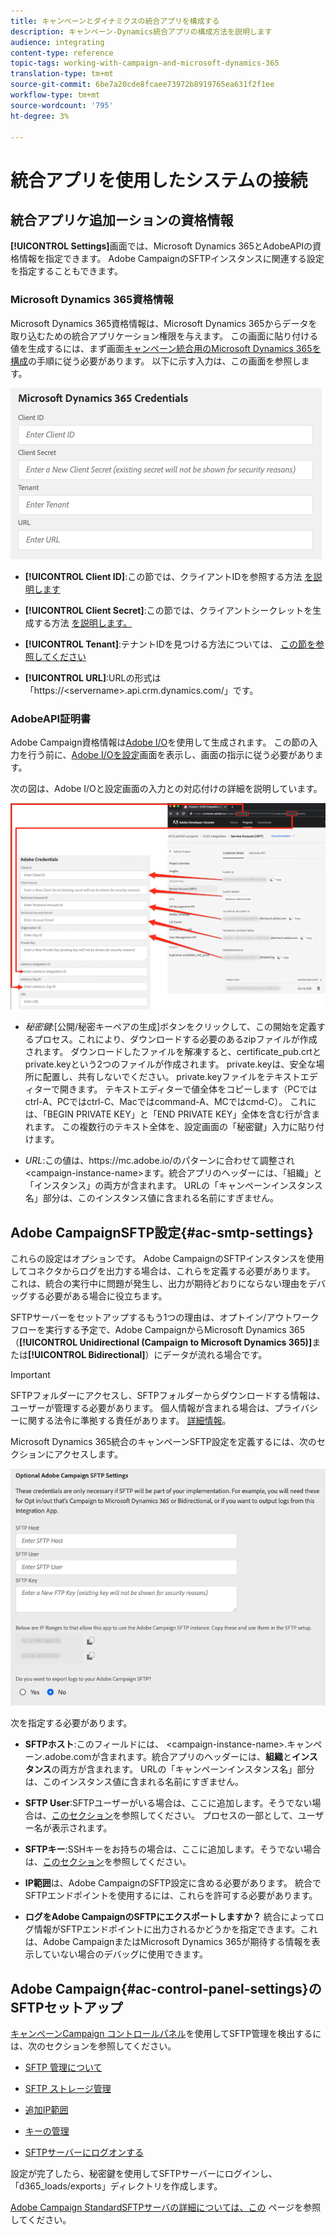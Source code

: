```yaml
---
title: キャンペーンとダイナミクスの統合アプリを構成する
description: キャンペーン-Dynamics統合アプリの構成方法を説明します
audience: integrating
content-type: reference
topic-tags: working-with-campaign-and-microsoft-dynamics-365
translation-type: tm+mt
source-git-commit: 6be7a20cde8fcaee73972b8919765ea631f2f1ee
workflow-type: tm+mt
source-wordcount: '795'
ht-degree: 3%

---
```



# 統合アプリを使用したシステムの接続

## 統合アプリケ追加ーションの資格情報

**[!UICONTROL Settings]**&#x200B;画面では、Microsoft Dynamics 365とAdobeAPIの資格情報を指定できます。 Adobe CampaignのSFTPインスタンスに関連する設定を指定することもできます。

### Microsoft Dynamics 365資格情報

Microsoft Dynamics 365資格情報は、Microsoft Dynamics 365からデータを取り込むための統合アプリケーション権限を与えます。  この画面に貼り付ける値を生成するには、まず画面[キャンペーン統合用のMicrosoft Dynamics 365を構成](../../integrating/using/d365-acs-configure-d365.md)の手順に従う必要があります。 以下に示す入力は、この画面を参照します。

![](assets/d365-to-acs-ui-page-workflows-settings-d365.png)

* **[!UICONTROL Client ID]**:この節では、クライアントIDを参照する方法 [を説明します](../../integrating/using/d365-acs-configure-d365.md#register-a-new-app)

* **[!UICONTROL Client Secret]**:この節では、クライアントシークレットを生成する方法 [を説明します。](../../integrating/using/d365-acs-configure-d365.md#generate-a-client-secret)

* **[!UICONTROL Tenant]**:テナントIDを見つける方法については、 [この節を参照してください](../../integrating/using/d365-acs-configure-d365.md#get-the-tenant-id)

* **[!UICONTROL URL]**:URLの形式は「https://&lt;servername>.api.crm.dynamics.com/」です。

### AdobeAPI証明書

Adobe Campaign資格情報は[Adobe I/O](https://www.adobe.io/)を使用して生成されます。 この節の入力を行う前に、[Adobe I/Oを設定](../../integrating/using/d365-acs-configure-adobe-io.md)画面を表示し、画面の指示に従う必要があります。

次の図は、Adobe I/Oと設定画面の入力との対応付けの詳細を説明しています。

![](assets/d365-to-acs-ui-page-workflows-settings-adobeio.png)

* *秘密鍵*:[公開/秘密キーペアの生成]ボタンをクリックして、この開始を定義するプロセス。これにより、ダウンロードする必要のあるzipファイルが作成されます。 ダウンロードしたファイルを解凍すると、certificate_pub.crtとprivate.keyという2つのファイルが作成されます。 private.keyは、安全な場所に配置し、共有しないでください。 private.keyファイルをテキストエディターで開きます。 テキストエディターで値全体をコピーします（PCではctrl-A、PCではctrl-C、Macではcommand-A、MCではcmd-C）。 これには、「BEGIN PRIVATE KEY」と「END PRIVATE KEY」全体を含む行が含まれます。 この複数行のテキスト全体を、設定画面の「秘密鍵」入力に貼り付けます。

* *URL*:この値は、https\://mc.adobe.io/のパターンに合わせて調整され&lt;campaign-instance-name>ます。統合アプリのヘッダーには、「組織」と「インスタンス」の両方が含まれます。 URLの「キャンペーンインスタンス名」部分は、このインスタンス値に含まれる名前にすぎません。

## Adobe CampaignSFTP設定{#ac-smtp-settings}

これらの設定はオプションです。 Adobe CampaignのSFTPインスタンスを使用してコネクタからログを出力する場合は、これらを定義する必要があります。 これは、統合の実行中に問題が発生し、出力が期待どおりにならない理由をデバッグする必要がある場合に役立ちます。

SFTPサーバーをセットアップするもう1つの理由は、オプトイン/アウトワークフローを実行する予定で、Adobe CampaignからMicrosoft Dynamics 365（**[!UICONTROL Unidirectional (Campaign to Microsoft Dynamics 365)]**&#x200B;または&#x200B;**[!UICONTROL Bidirectional]**）にデータが流れる場合です。

>[!IMPORTANT]
>
>SFTPフォルダーにアクセスし、SFTPフォルダーからダウンロードする情報は、ユーザーが管理する必要があります。 個人情報が含まれる場合は、プライバシーに関する法令に準拠する責任があります。 [詳細情報](../../integrating/using/d365-acs-notices-and-recommendations.md#acs-msdyn-manage-privacy)。


Microsoft Dynamics 365統合のキャンペーンSFTP設定を定義するには、次のセクションにアクセスします。

![](assets/d365-to-acs-ui-page-workflows-settings-sftp.png)

次を指定する必要があります。

* **SFTPホスト**:このフィールドには、 &lt;campaign-instance-name>.キャンペーン.adobe.comが含まれます。統合アプリのヘッダーには、**組織**&#x200B;と&#x200B;**インスタンス**&#x200B;の両方が含まれます。 URLの「キャンペーンインスタンス名」部分は、このインスタンス値に含まれる名前にすぎません。

* **SFTP User**:SFTPユーザーがいる場合は、ここに追加します。そうでない場合は、[このセクション](#ac-control-panel-settings)を参照してください。 プロセスの一部として、ユーザー名が表示されます。

* **SFTPキー**:SSHキーをお持ちの場合は、ここに追加します。そうでない場合は、[このセクション](#ac-control-panel-settings)を参照してください。

* **IP範囲**&#x200B;は、Adobe CampaignのSFTP設定に含める必要があります。 統合でSFTPエンドポイントを使用するには、これらを許可する必要があります。

* **ログをAdobe CampaignのSFTPにエクスポートしますか？** 統合によってログ情報がSFTPエンドポイントに出力されるかどうかを指定できます。これは、Adobe CampaignまたはMicrosoft Dynamics 365が期待する情報を表示していない場合のデバッグに使用できます。

## Adobe Campaign{#ac-control-panel-settings}のSFTPセットアップ

[キャンペーンCampaign コントロールパネル](https://experienceleague.adobe.com/docs/control-panel/using/control-panel-home.html?lang=ja)を使用してSFTP管理を検出するには、次のセクションを参照してください。

* [SFTP 管理について](https://experienceleague.adobe.com/docs/control-panel/using/sftp-management/about-sftp-management.html?lang=en#sftp-management)

* [SFTP ストレージ管理](https://experienceleague.adobe.com/docs/control-panel/using/sftp-management/key-management.html?lang=en#installing-ssh-key)

* [追加IP範囲](https://experienceleague.adobe.com/docs/control-panel/using/sftp-management/ip-range-allow-listing.html?lang=en#sftp-management)

* [キーの管理](https://experienceleague.adobe.com/docs/control-panel/using/sftp-management/key-management.html?lang=en#sftp-management)

* [SFTPサーバーにログオンする](https://experienceleague.adobe.com/docs/control-panel/using/sftp-management/logging-into-sftp-server.html?lang=en#sftp-management)

設定が完了したら、秘密鍵を使用してSFTPサーバーにログインし、「d365_loads/exports」ディレクトリを作成します。

[Adobe Campaign StandardSFTPサーバの詳細については、この](https://experienceleague.adobe.com/docs/campaign-standard-learn/control-panel/sftp-management/monitoring-server-capacity.html?lang=ja#sftp-management) ページを参照してください。
